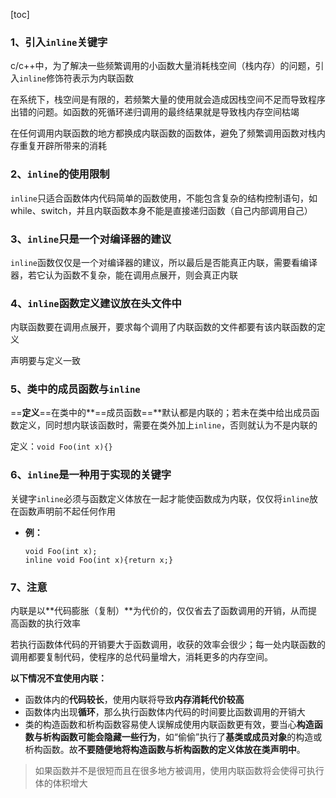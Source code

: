 [toc]

### 1、引入`inline`关键字

c/c++中，为了解决一些频繁调用的小函数大量消耗栈空间（栈内存）的问题，引入`inline`修饰符表示为内联函数

在系统下，栈空间是有限的，若频繁大量的使用就会造成因栈空间不足而导致程序出错的问题。如函数的死循环递归调用的最终结果就是导致栈内存空间枯竭

在任何调用内联函数的地方都换成内联函数的函数体，避免了频繁调用函数对栈内存重复开辟所带来的消耗

### 2、`inline`的使用限制

`inline`只适合函数体内代码简单的函数使用，不能包含复杂的结构控制语句，如while、switch，并且内联函数本身不能是直接递归函数（自己内部调用自己）

### 3、`inline`只是一个对编译器的建议

`inline`函数仅仅是一个对编译器的建议，所以最后是否能真正内联，需要看编译器，若它认为函数不复杂，能在调用点展开，则会真正内联

### 4、`inline`函数定义建议放在头文件中

内联函数要在调用点展开，要求每个调用了内联函数的文件都要有该内联函数的定义

声明要与定义一致

### 5、类中的成员函数与`inline`

==**定义**==在类中的**==成员函数==**默认都是内联的；若未在类中给出成员函数定义，同时想内联该函数时，需要在类外加上`inline`，否则就认为不是内联的

定义：`void Foo(int x){}`

### 6、`inline`是一种用于实现的关键字

关键字`inline`必须与函数定义体放在一起才能使函数成为内联，仅仅将`inline`放在函数声明前不起任何作用

- **例：**

  ```
  void Foo(int x);
  inline void Foo(int x){return x;}
  ```

### 7、注意

内联是以**代码膨胀（复制）**为代价的，仅仅省去了函数调用的开销，从而提高函数的执行效率

若执行函数体代码的开销要大于函数调用，收获的效率会很少；每一处内联函数的调用都要复制代码，使程序的总代码量增大，消耗更多的内存空间。

**以下情况不宜使用内联：**

- 函数体内的**代码较长**，使用内联将导致**内存消耗代价较高**
- 函数体内出现**循环**，那么执行函数体内代码的时间要比函数调用的开销大
- 类的构造函数和析构函数容易使人误解成使用内联函数更有效，要当心**构造函数与析构函数可能会隐藏一些行为**，如“偷偷”执行了**基类或成员对象**的构造或析构函数。故**不要随便地将构造函数与析构函数的定义体放在类声明中**。

> 如果函数并不是很短而且在很多地方被调用，使用内联函数将会使得可执行体的体积增大